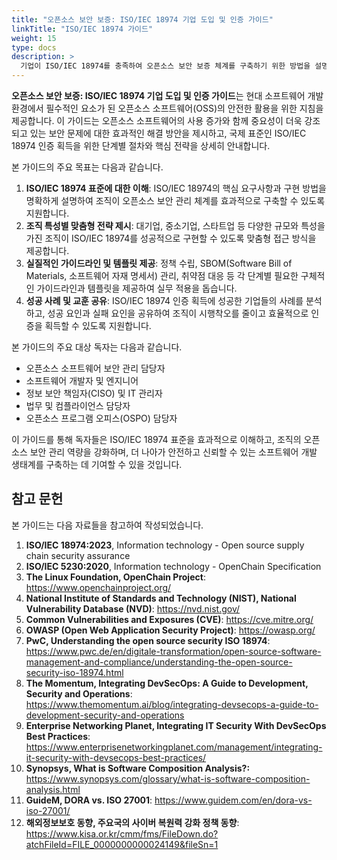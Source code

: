 ```yaml
---
title: "오픈소스 보안 보증: ISO/IEC 18974 기업 도입 및 인증 가이드"
linkTitle: "ISO/IEC 18974 가이드"
weight: 15
type: docs
description: >
  기업이 ISO/IEC 18974를 충족하여 오픈소스 보안 보증 체계를 구축하기 위한 방법을 설명한다. 
---
```


**오픈소스 보안 보증: ISO/IEC 18974 기업 도입 및 인증 가이드**는 현대 소프트웨어 개발 환경에서 필수적인 요소가 된 오픈소스 소프트웨어(OSS)의 안전한 활용을 위한 지침을 제공합니다. 이 가이드는 오픈소스 소프트웨어의 사용 증가와 함께 중요성이 더욱 강조되고 있는 보안 문제에 대한 효과적인 해결 방안을 제시하고, 국제 표준인 ISO/IEC 18974 인증 획득을 위한 단계별 절차와 핵심 전략을 상세히 안내합니다.

본 가이드의 주요 목표는 다음과 같습니다.

1. **ISO/IEC 18974 표준에 대한 이해**: ISO/IEC 18974의 핵심 요구사항과 구현 방법을 명확하게 설명하여 조직이 오픈소스 보안 관리 체계를 효과적으로 구축할 수 있도록 지원합니다.
2. **조직 특성별 맞춤형 전략 제시**: 대기업, 중소기업, 스타트업 등 다양한 규모와 특성을 가진 조직이 ISO/IEC 18974를 성공적으로 구현할 수 있도록 맞춤형 접근 방식을 제공합니다.
3. **실질적인 가이드라인 및 템플릿 제공**: 정책 수립, SBOM(Software Bill of Materials, 소프트웨어 자재 명세서) 관리, 취약점 대응 등 각 단계별 필요한 구체적인 가이드라인과 템플릿을 제공하여 실무 적용을 돕습니다.
4. **성공 사례 및 교훈 공유**: ISO/IEC 18974 인증 획득에 성공한 기업들의 사례를 분석하고, 성공 요인과 실패 요인을 공유하여 조직이 시행착오를 줄이고 효율적으로 인증을 획득할 수 있도록 지원합니다.

본 가이드의 주요 대상 독자는 다음과 같습니다.

- 오픈소스 소프트웨어 보안 관리 담당자
- 소프트웨어 개발자 및 엔지니어
- 정보 보안 책임자(CISO) 및 IT 관리자
- 법무 및 컴플라이언스 담당자
- 오픈소스 프로그램 오피스(OSPO) 담당자

이 가이드를 통해 독자들은 ISO/IEC 18974 표준을 효과적으로 이해하고, 조직의 오픈소스 보안 관리 역량을 강화하며, 더 나아가 안전하고 신뢰할 수 있는 소프트웨어 개발 생태계를 구축하는 데 기여할 수 있을 것입니다.

## 참고 문헌

본 가이드는 다음 자료들을 참고하여 작성되었습니다.

1. **ISO/IEC 18974:2023**, Information technology - Open source supply chain security assurance
2. **ISO/IEC 5230:2020**, Information technology - OpenChain Specification
3. **The Linux Foundation, OpenChain Project**: https://www.openchainproject.org/
4. **National Institute of Standards and Technology (NIST), National Vulnerability Database (NVD)**: https://nvd.nist.gov/
5. **Common Vulnerabilities and Exposures (CVE)**: https://cve.mitre.org/
6. **OWASP (Open Web Application Security Project)**: https://owasp.org/
7. **PwC, Understanding the open source security ISO 18974**: https://www.pwc.de/en/digitale-transformation/open-source-software-management-and-compliance/understanding-the-open-source-security-iso-18974.html
8. **The Momentum, Integrating DevSecOps: A Guide to Development, Security and Operations**: https://www.themomentum.ai/blog/integrating-devsecops-a-guide-to-development-security-and-operations
9. **Enterprise Networking Planet, Integrating IT Security With DevSecOps Best Practices**: https://www.enterprisenetworkingplanet.com/management/integrating-it-security-with-devsecops-best-practices/
10. **Synopsys, What is Software Composition Analysis?:** https://www.synopsys.com/glossary/what-is-software-composition-analysis.html
11. **GuideM, DORA vs. ISO 27001**: https://www.guidem.com/en/dora-vs-iso-27001/
12. **해외정보보호 동향, 주요국의 사이버 복원력 강화 정책 동향**: https://www.kisa.or.kr/cmm/fms/FileDown.do?atchFileId=FILE_0000000000024149&fileSn=1